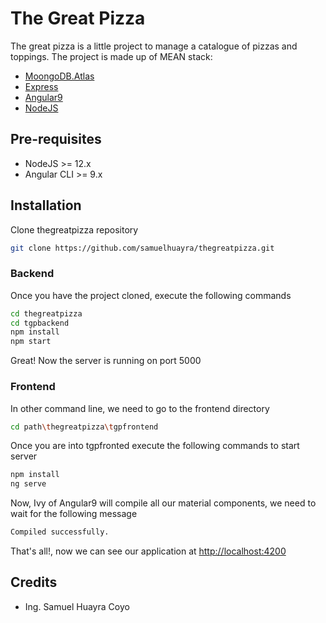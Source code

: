 # The Great Pizza

The great pizza is a little project to manage a catalogue of pizzas and toppings.
The project is made up of MEAN stack:
- [MoongoDB.Atlas](https://www.mongodb.com/)
- [Express](https://expressjs.com/)
- [Angular9](https://angular.io/)
- [NodeJS](https://nodejs.org/en/)

## Pre-requisites

- NodeJS >= 12.x
- Angular CLI  >= 9.x

## Installation

Clone thegreatpizza repository

```bash
git clone https://github.com/samuelhuayra/thegreatpizza.git
```

### Backend

Once you have the project cloned, execute the following commands

```bash
cd thegreatpizza
cd tgpbackend
npm install
npm start
```
Great! Now the server is running on port 5000

### Frontend

In other command line, we need to go to the frontend directory

```bash
cd path\thegreatpizza\tgpfrontend
```
Once you are into tgpfronted execute the following commands to start server

```bash
npm install
ng serve
```

Now, Ivy of Angular9 will compile all our material components, we need to wait for the following message

```bash
Compiled successfully.
```

That's all!, now we can see our application at [http://localhost:4200](http://localhost:4200/)

## Credits
- Ing. Samuel Huayra Coyo
